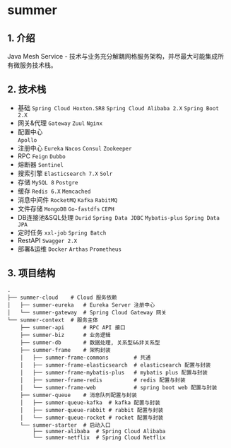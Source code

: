 # summer

## 1. 介绍

Java Mesh Service - 技术与业务充分解耦网格服务架构，并尽最大可能集成所有微服务技术栈。

## 2. 技术栈

- 基础
  `Spring Cloud Hoxton.SR8` `Spring Cloud Alibaba 2.X` `Spring Boot 2.X`
- 网关&代理
  `Gateway` `Zuul` `Nginx`
- 配置中心  
  `Apollo`
- 注册中心
  `Eureka` `Nacos` `Consul` `Zookeeper`
- RPC
  `Feign` `Dubbo`
- 熔断器
  `Sentinel`
- 搜索引擎
  `Elasticsearch 7.X` `Solr`
- 存储
  `MySQL 8` `Postgre`
- 缓存
  `Redis 6.X` `Memcached`
- 消息中间件
  `RocketMQ` `Kafka` `RabitMQ`
- 文件存储
  `MongoDB` `Go-fastdfs` `CEPH`
- DB连接池&SQL处理
  `Durid` `Spring Data JDBC` `Mybatis-plus` `Spring Data JPA`
- 定时任务
  `xxl-job` `Spring Batch`
- RestAPI
  `Swagger 2.X`
- 部署&运维
  `Docker` `Arthas` `Prometheus`

## 3. 项目结构

```shell
.
├── summer-cloud    # Cloud 服务依赖
│   ├── summer-eureka   # Eureka Server 注册中心
│   └── summer-gateway  # Spring Cloud Gateway 网关
└── summer-context  # 服务主体
    ├── summer-api      # RPC API 接口
    ├── summer-biz      # 业务逻辑
    ├── summer-db       # 数据处理, 关系型&&非关系型
    ├── summer-frame    # 架构封装
    │   ├── summer-frame-commons        # 共通
    │   ├── summer-frame-elasticsearch  # elasticsearch 配置与封装
    │   ├── summer-frame-mybatis-plus   # mybatis plus 配置与封装
    │   ├── summer-frame-redis          # redis 配置与封装
    │   └── summer-frame-web            # spring boot web 配置与封装
    ├── summer-queue    # 消息队列配置与封装
    │   ├── summer-queue-kafka  # kafka 配置与封装
    │   ├── summer-queue-rabbit # rabbit 配置与封装
    │   └── summer-queue-rocket # rocket 配置与封装
    └── summer-starter  # 启动入口
        ├── summer-alibaba  # Spring Cloud Alibaba
        └── summer-netflix  # Spring Cloud Netflix
```